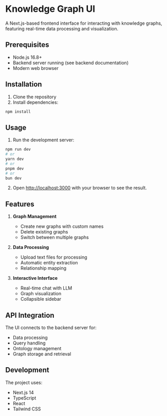 # Knowledge Graph UI

A Next.js-based frontend interface for interacting with knowledge graphs, featuring real-time data processing and visualization.


## Prerequisites

- Node.js 16.8+ 
- Backend server running (see backend documentation)
- Modern web browser

## Installation

1. Clone the repository
2. Install dependencies:

```bash
npm install
```
## Usage
1. Run the development server:

```bash
npm run dev
# or
yarn dev
# or
pnpm dev
# or
bun dev
```

2. Open [http://localhost:3000](http://localhost:3000) with your browser to see the result.


## Features

1. **Graph Management**
   - Create new graphs with custom names
   - Delete existing graphs
   - Switch between multiple graphs

2. **Data Processing**
   - Upload text files for processing
   - Automatic entity extraction
   - Relationship mapping

3. **Interactive Interface**
   - Real-time chat with LLM
   - Graph visualization
   - Collapsible sidebar

## API Integration

The UI connects to the backend server for:
- Data processing
- Query handling
- Ontology management
- Graph storage and retrieval

## Development

The project uses:
- Next.js 14
- TypeScript
- React
- Tailwind CSS
